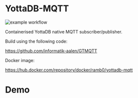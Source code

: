 # YottaDB-MQTT

![example workflow](https://github.com/RamSailopal/YottaDB-MQTT/actions/workflows/deploy.yml/badge.svg)

Containerised YottaDB native MQTT subscriber/publisher.

Build using the following code:

https://github.com/informatik-aalen/GTMQTT

Docker image:

https://hub.docker.com/repository/docker/ramb0/yottadb-mqtt

# Demo


